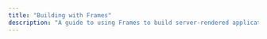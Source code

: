 ```yaml
---
title: "Building with Frames"
description: "A guide to using Frames to build server-rendered applications"
---
```

